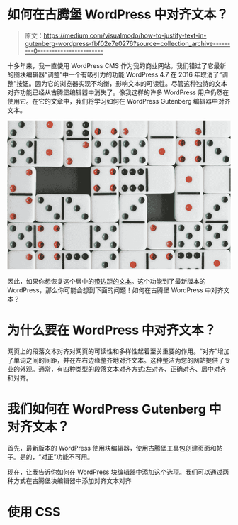 # 如何在古腾堡 WordPress 中对齐文本？

> 原文：<https://medium.com/visualmodo/how-to-justify-text-in-gutenberg-wordpress-fbf02e7e0276?source=collection_archive---------0----------------------->

十多年来，我一直使用 WordPress CMS 作为我的商业网站。我们错过了它最新的图块编辑器“调整”中一个有吸引力的功能 WordPress 4.7 在 2016 年取消了“调整”按钮。因为它的浏览器实现不均衡，影响文本的可读性。尽管这种独特的文本对齐功能已经从古腾堡编辑器中消失了。像我这样的许多 WordPress 用户仍然在使用它。在它的文章中，我们将学习如何在 WordPress Gutenberg 编辑器中对齐文本。

![](img/e0d2c13e27cbe09325cee95f9a13a283.png)

因此，如果你想恢复这个居中的[带边距的文本](https://visualmodo.com/6-tips-to-jump-start-your-startup-idea-while-still-in-college/)。这个功能到了最新版本的 WordPress，那么你可能会想到下面的问题！如何在古腾堡 WordPress 中对齐文本？

# 为什么要在 WordPress 中对齐文本？

网页上的段落文本对齐对网页的可读性和多样性起着至关重要的作用。“对齐”增加了单词之间的间距，并在左右边缘整齐地对齐文本。这种整洁为您的网站提供了专业的外观。通常，有四种类型的段落文本对齐方式:左对齐、正确对齐、居中对齐和对齐。

# 我们如何在 WordPress Gutenberg 中对齐文本？

首先，最新版本的 WordPress 使用块编辑器，使用古腾堡工具包创建页面和帖子。是的，“对正”功能不可用。

现在，让我告诉你如何在 WordPress 块编辑器中添加这个选项。我们可以通过两种方式在古腾堡块编辑器中添加对齐文本对齐

# 使用 CSS